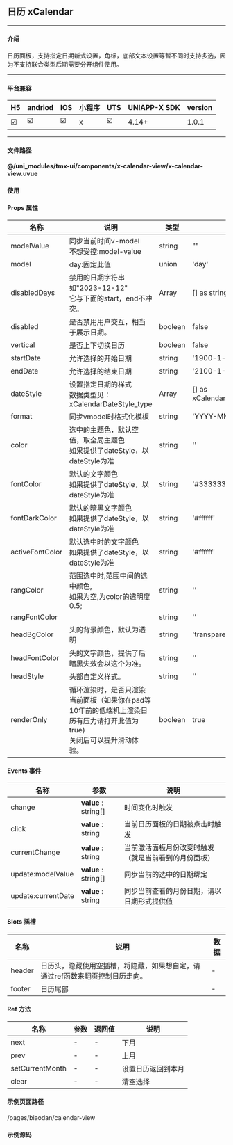
## 日历 xCalendar

***

#### 介绍

日历面板，支持指定日期新式设置，角标，底部文本设置等暂不同时支持多选，因为不支持联合类型后期需要分开组件使用。

***

#### 平台兼容

| H5 | andriod | IOS | 小程序 | UTS | UNIAPP-X SDK | version |
| --- | --- | --- | --- | --- | --- | --- |
| ☑ | ☑️ | ☑️ | x | ☑️ | 4.14+ | 1.0.1 |

***

#### 文件路径

**@/uni_modules/tmx-ui/components/x-calendar-view/x-calendar-view.uvue**

#### 使用

<x-calendar-view></x-calendar-view>

#### Props 属性

| 名称 | 说明 | 类型 | 默认值 |
| ------ | ---- | ---- | ---- |
| modelValue | 同步当前时间v-model<br>不想受控:model-value | string | "" |
| model | day:固定此值 | union | 'day' |
| disabledDays | 禁用的日期字符串如"2023-12-12"<br>它与下面的start，end不冲突。 | Array | [] as string[] |
| disabled | 是否禁用用户交互，相当于展示日期。 | boolean | false |
| vertical | 是否上下切换日历 | boolean | false |
| startDate | 允许选择的开始日期 | string | '1900-1-1' |
| endDate | 允许选择的结束日期 | string | '2100-1-1' |
| dateStyle | 设置指定日期的样式<br>数据类型见：xCalendarDateStyle_type | Array | [] as xCalendarDateStyle_type[] |
| format | 同步vmodel时格式化模板 | string | 'YYYY-MM-DD' |
| color | 选中的主题色，默认空值，取全局主题色<br>如果提供了dateStyle，以dateStyle为准 | string | '' |
| fontColor | 默认的文字颜色<br>如果提供了dateStyle，以dateStyle为准 | string | '#333333' |
| fontDarkColor | 默认的暗黑文字颜色<br>如果提供了dateStyle，以dateStyle为准 | string | '#ffffff' |
| activeFontColor | 默认选中时的文字颜色<br>如果提供了dateStyle，以dateStyle为准 | string | '#ffffff' |
| rangColor | 范围选中时,范围中间的选中颜色,<br>如果为空,为color的透明度0.5; | string | '' |
| rangFontColor |  | string | '' |
| headBgColor | 头的背景颜色，默认为透明 | string | 'transparent' |
| headFontColor | 头的文字颜色，提供了后暗黑失效会以这个为准。 | string | '' |
| headStyle | 头部自定义样式。 | string | '' |
| renderOnly | 循环渲染时，是否只渲染当前面板（如果你在pad等10年前的低端机上渲染日历有压力请打开此值为true)<br>关闭后可以提升滑动体验。 | boolean | true |



#### Events 事件

| 名称 | 参数 | 说明 |
| ------ | ---- | ---- |
| change | **value** : string[] | 时间变化时触发 |
| click | **value** : string | 当前日历面板的日期被点击时触发 |
| currentChange | **value** : string | 当前激活面板月份改变时触发（就是当前看到的月份面板） |
| update:modelValue | **value** : string[] | 同步当前的选中的日期绑定 |
| update:currentDate | **value** : string | 同步当前查看的月份日期，请以日期形式提供值 |


#### Slots 插槽

| 名称 | 说明 | 数据 |
| ------ | ---- | ---- |
| header | 日历头，隐藏使用空插槽，将隐藏，如果想自定，请通过ref函数来翻页控制日历走向。 | - |
| footer | 日历尾部 | - |


#### Ref 方法

| 名称 | 参数 | 返回值 | 说明 |
| ------ | ---- | ---- | ---- |
| next | - | - | 下月 |
| prev | - | - | 上月 |
| setCurrentMonth | - | - | 设置日历返回到本月 |
| clear | - | - | 清空选择 |


#### 示例页面路径

/pages/biaodan/calendar-view

#### 示例源码

<template>
	<!-- #ifdef APP -->
	<scroll-view style="flex:1">
	<!-- #endif -->
	<!-- #ifdef MP-WEIXIN -->
	<page-meta :page-style="`background-color:${xThemeConfigBgColor}`">
		<navigation-bar :background-color="xThemeConfigNavBgColor" :front-color="xThemeConfigNavFontColor"></navigation-bar>
	</page-meta>
	<!-- #endif -->
		<x-sheet>
			<x-text font-size="18" class=" text-weight-b mb-8">日历 xCalendar</x-text>
			<x-text color="#999999">日历面板，支持指定日期样式设置，角标，底部文本设置等</x-text>
			<x-text color="#999999">注意区别：appx端是canvas绘制，h5是view节点，因此appx端右角标文件只能限制2个字符，英文3个字符</x-text>
		</x-sheet>
		<x-sheet :padding="['0']" :margin="['12','0','12','12']"
			:linear-gradient="_isDark?([] as string[]):['bottom','#d1eaed','#effdff']">
			<x-calendar-view @change="onchange" v-if="show" :date-style="dateStyle" :disabled-days="['2024-5-31']" v-model="date"></x-calendar-view>
			<view class="pa-32">
				<x-button :block="true" @click="setdate">设置日期样式数据</x-button>
			</view>
		</x-sheet>
		<x-sheet >
			<x-text font-size="18" class=" text-weight-b ">禁用头，尾，禁用用户操作和切换，可以实现自定日历。</x-text>
		</x-sheet>
		<x-sheet :padding="['0']" >
			<x-calendar-view @change="onchange" v-if="show" :disabled="true" :hideHeader="true" :disabledSwiper="true"></x-calendar-view>
		</x-sheet>
		
		<view style="height:50px"></view>
	<!-- #ifdef APP -->
	</scroll-view>
	<!-- #endif -->
</template>

<script>
	import { xCalendarDateStyle_type } from "@/uni_modules/tmx-ui/interface.uts"
	import { xConfig } from "@/uni_modules/tmx-ui/config/xConfig.uts"
	export default {
		data() {
			return {
				date: "2024-2-26",
				dateStyle: [] as xCalendarDateStyle_type[],
				show:false
			};
		},
		computed: {
			_isDark() : boolean {
				return xConfig.dark == 'dark'
			}
		},
		onReady() {
			this.show = true;
		},
		methods: {
			onchange(dates:string){
				console.log(dates)
			},
			setdate() {
				this.date = "2024-5-8"
			
				this.dateStyle = [
					{ date: '2024-5-3', color: '#00aa7f', label: '推荐', fontColor: 'white' } as xCalendarDateStyle_type,
					{ date: '2024-5-20', label: '完成', fontColor: 'orange' } as xCalendarDateStyle_type,
					{ date: '2024-5-21', label: '爆满', fontColor: 'red' } as xCalendarDateStyle_type,
					{ date: '2024-5-31', label: '禁用' } as xCalendarDateStyle_type,
					{ date: '2024-5-18', dot: true } as xCalendarDateStyle_type,
					{ date: '2024-5-17', dot: true, dotColor: "orange", dotLabel: "36" } as xCalendarDateStyle_type,
					{ date: '2024-5-1', dot: true, dotColor: "#52c428", dotLabel: "假", label: "劳动节", fontColor: "#52c428" } as xCalendarDateStyle_type,
					{ date: '2024-5-4', dot: true, dotColor: "#aa55ff", dotLabel: "休", label: "劳动节", fontColor: "#52c428" } as xCalendarDateStyle_type,
				] as xCalendarDateStyle_type[]
			}
		},
	}
</script>

<style lang="scss">

</style>
		
